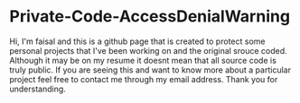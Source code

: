 # Private-Code-AccessDenialWarning
Hi, I'm faisal and this is a github page that is created to protect some personal projects that I've been working on and the original srouce coded. Although it may be on my resume it doesnt mean that all source code is truly public. If you are seeing this and want to know more about a particular project feel free to contact me through my email address. Thank you for understanding.
